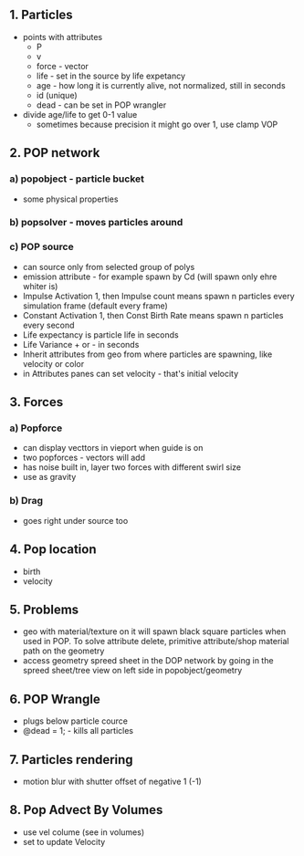 ## 1. Particles
- points with attributes
  - P
  - v
  - force - vector
  - life - set in the source by life expetancy
  - age - how long it is currently alive, not normalized, still in seconds
  - id (unique)
  - dead - can be set in POP wrangler
- divide age/life to get 0-1 value
  - sometimes because precision it might go over 1, use clamp VOP
## 2. POP network
### a) popobject - particle bucket
- some physical properties
### b) popsolver - moves particles around
### c) POP source
- can source only from selected group of polys
- emission attribute - for example spawn by Cd (will spawn only ehre whiter is)
- Impulse Activation 1, then Impulse count means spawn n particles every simulation frame (default every frame)
- Constant Activation 1, then Const Birth Rate means spawn n particles every second
- Life expectancy is particle life in seconds
- Life Variance + or - in seconds
- Inherit attributes from geo from where particles are spawning, like velocity or color
- in Attributes panes can set velocity - that's initial velocity
## 3. Forces
### a) Popforce
- can display vecttors in vieport when guide is on
- two popforces - vectors will add
- has noise built in, layer two forces with different swirl size
- use as gravity
### b) Drag 
- goes right under source too
## 4. Pop location
- birth
- velocity
## 5. Problems
- geo with material/texture on it will spawn black square particles when used in POP. To solve attribute delete, primitive attribute/shop material path on the geometry
- access geometry spreed sheet in the DOP network by going in the spreed sheet/tree view on left side in popobject/geometry
## 6. POP Wrangle
- plugs below particle cource
- @dead = 1; - kills all particles
## 7. Particles rendering
- motion blur with shutter offset of negative 1 (-1)
## 8. Pop Advect By Volumes
- use vel colume (see in volumes)
- set to update Velocity



  
